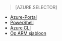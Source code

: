 > [AZURE.SELECTOR]
- [Azure-Portal](../articles/virtual-network/virtual-networks-create-vnet-arm-pportal.md)
- [PowerShell](../articles/virtual-network/virtual-networks-create-vnet-arm-ps.md)
- [Azure CLI](../articles/virtual-network/virtual-networks-create-vnet-arm-cli.md)
- [Op ARM sjabloon](../articles/virtual-network/virtual-networks-create-vnet-arm-template-click.md)